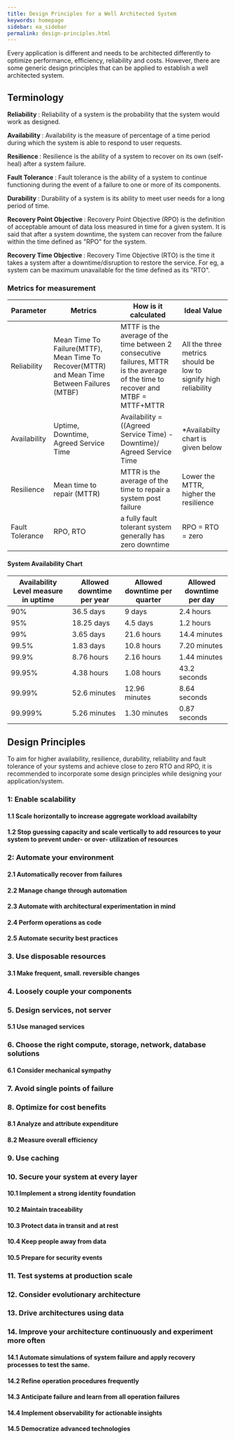 ```yaml
---
title: Design Principles for a Well Architected System
keywords: homepage
sidebar: ea_sidebar
permalink: design-principles.html
---
```


Every application is different and needs to be architected differently to optimize performance, efficiency, reliability and costs. However, there are some generic design principles that can be applied to establish a well architected system. 

## Terminology 

<b> Reliability </b>: Reliability of a system is the probability that the system would work as designed.

<b> Availability </b>: Availability is the measure of percentage of a time period during which the system is able to respond to user requests.

<b> Resilience </b>: Resilience is the ability of a system to recover on its own (self-heal) after a system failure.

<b> Fault Tolerance </b>: Fault tolerance is the ability of a system to continue functioning during the event of a failure to one or more of its components.

<b> Durability </b>: Durability of a system is its ability to meet user needs for a long period of time.

<b> Recovery Point Objective </b>: Recovery Point Objective (RPO) is the definition of acceptable amount of data loss measured in time for a given system. It is said that after a system downtime, the system can recover from the failure within the time defined as "RPO" for the system.

<b> Recovery Time Objective </b>: Recovery Time Objective (RTO) is the time it takes a system after a downtime/disruption to restore the service. For eg, a system can be maximum unavailable for the time defined as its "RTO".


### Metrics for measurement

<b> Parameter </b> | <b> Metrics </b> | <b> How is it calculated </b> | <b> Ideal Value </b> |
------------------ | --------------- | ----------------------------- | -------------------- |
Reliability        | Mean Time To Failure(MTTF), Mean Time To Recover(MTTR) and Mean Time Between Failures (MTBF)  | MTTF is the average of the time between 2 consecutive failures, MTTR is the average of the time to recover and MTBF = MTTF+MTTR |  All the three metrics should be low to signify high reliability |
Availability       | Uptime, Downtime, Agreed Service Time  | Availability = ((Agreed Service Time) - Downtime)/ Agreed Service Time | *Availabilty chart is given below |
Resilience         | Mean time to repair (MTTR) | MTTR is the average of the time to repair a system post failure | Lower the MTTR, higher the resilience
Fault Tolerance    | RPO, RTO | a fully fault tolerant system generally has zero downtime | RPO = RTO = zero


#### System Availability Chart

<b> Availability Level measure in uptime </b> | <b> Allowed downtime per year </b> | <b> Allowed downtime per quarter </b> | <b> Allowed downtime per day </b> |
--------------------------------------------- | ---------------------------------- | ------------------------------------- | -------------------------------- |
90% | 36.5 days | 9 days | 2.4 hours |
95% | 18.25 days | 4.5 days | 1.2 hours | 
99% | 3.65 days| 21.6 hours | 14.4 minutes |
99.5% | 1.83 days | 10.8 hours | 7.20 minutes |
99.9% | 8.76 hours | 2.16 hours	| 1.44 minutes |
99.95% | 4.38 hours | 1.08 hours | 43.2 seconds |
99.99% | 52.6 minutes | 12.96 minutes | 8.64 seconds |
99.999% | 5.26 minutes | 1.30 minutes | 0.87 seconds |	

## Design Principles

To aim for higher availability, resilience, durability, reliability and fault tolerance of your systems and achieve close to zero RTO and RPO, it is recommended to incorporate some design principles while designing your application/system.

### 1: Enable scalability

#### 1.1 Scale horizontally to increase aggregate workload availabilty

#### 1.2 Stop guessing capacity and scale vertically to add resources to your system to prevent under- or over- utilization of resources

### 2: Automate your environment

#### 2.1 Automatically recover from failures

#### 2.2 Manage change through automation 

#### 2.3 Automate with architectural experimentation in mind

#### 2.4 Perform operations as code

#### 2.5 Automate security best practices

### 3. Use disposable resources

#### 3.1 Make frequent, small. reversible changes

### 4. Loosely couple your components

### 5. Design services, not server

#### 5.1 Use managed services

### 6. Choose the right compute, storage, network, database solutions

#### 6.1 Consider mechanical sympathy

### 7. Avoid single points of failure

### 8. Optimize for cost benefits

#### 8.1 Analyze and attribute expenditure

#### 8.2 Measure overall efficiency

### 9. Use caching

### 10. Secure your system at every layer

#### 10.1 Implement a strong identity foundation

#### 10.2 Maintain traceability

#### 10.3 Protect data in transit and at rest

#### 10.4 Keep people away from data

#### 10.5 Prepare for security events

### 11. Test systems at production scale

### 12. Consider evolutionary architecture

### 13. Drive architectures using data

### 14. Improve your architecture continuously and experiment more often

#### 14.1 Automate simulations of system failure and apply recovery processes to test the same.

#### 14.2 Refine operation procedures frequently

#### 14.3 Anticipate failure and learn from all operation failures

#### 14.4 Implement observability for actionable insights

#### 14.5 Democratize advanced technologies





     